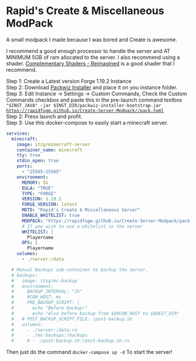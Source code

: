 # Rapid's Create & Miscellaneous ModPack

A small modpack I made because I was bored and Create is awesome.

I recommend a good enough processor to handle the server and AT MINIMUM 5GB of ram allocated to the server.
I also recommend using a shader. [Complementary Shaders - Reimagined](https://modrinth.com/shader/complementary-reimagined) is a good shader that I recommend.

Step 1: Create a Latest version Forge 1.19.2 Instance<br>
Step 2: Download [Packwiz Installer](https://github.com/packwiz/packwiz-installer-bootstrap/releases) and place it on you instance folder.<br>
Step 3: Edit Instance -> Settings -> Custom Commands, Check the Custom Commands checkbox and paste this in the pre-launch command textbox <code>"$INST_JAVA" -jar $INST_DIR/packwiz-installer-bootstrap.jar https://rapidfuge.github.io/Create-Server-Modpack//pack.toml</code><br>
Step 2: Press launch and profit.<br>
Step 3: Use this docker-compose to easily start a minecraft server.<br>

```yaml
services:
  minecraft:
    image: itzg/minecraft-server
    container_name: minecraft
    tty: true
    stdin_open: true
    ports:
      - "25565:25565"
    environment:
      MEMORY: 5G
      EULA: "TRUE"
      TYPE: "FORGE"
      VERSION: 1.19.2
      FORGE_VERSION: latest
      MOTD: "Rapid's Create & Miscellaneous Server"
      ENABLE_WHITELIST: true
      MODPACK: "https://rapidfuge.github.io/Create-Server-Modpack/pack.toml"
      # If you wish to use a whitelist in the server
      WHITELIST: |
        Playername
      OPS: |
        Playername
    volumes:
      - ./server:/data

  # Manual Backups sub-container to backup the server.
  # backups:
  #   image: itzg/mc-backup
  #   environment:
  #     BACKUP_INTERVAL: "1h"
  #     RCON_HOST: mc
  #     PRE_BACKUP_SCRIPT: |
  #       echo "Before backup!"
  #       echo "Also before backup from $$RCON_HOST to $$DEST_DIR"
  #   # POST_BACKUP_SCRIPT_FILE: /post-backup.sh
  #   volumes:
  #     - ./server:/data:ro
  #     - ./mc-backups:/backups
  #     # - ./post-backup.sh:/post-backup.sh:ro
```

Then just do the command <code>docker-compose up -d</code> To start the server!
